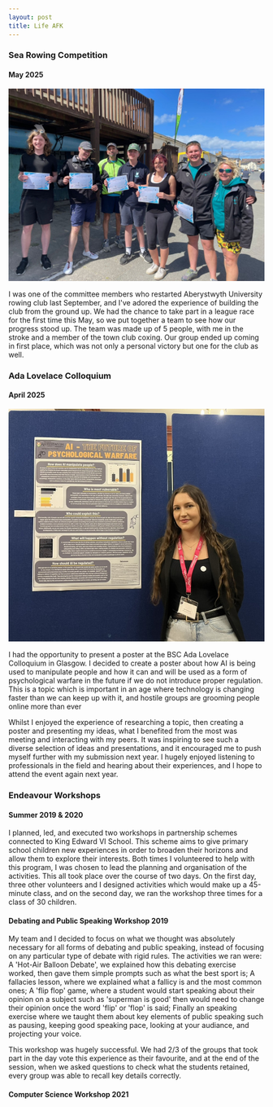 ```yaml
---
layout: post
title: Life AFK
---
```

### Sea Rowing Competition
#### May 2025
![Sea Rowing Photo](/assets/img/SeaRowing.jpeg)

I was one of the committee members who restarted Aberystwyth University rowing club last September, and I've adored the experience of building the club from the ground up. We had the chance to take part in a league race for the first time this May, so we put together a team to see how our progress stood up.
The team was made up of 5 people, with me in the stroke and a member of the town club coxing. Our group ended up coming in first place, which was not only a personal victory but one for the club as well.

### Ada Lovelace Colloquium
#### April 2025
![Ada Lovelace Photo](/assets/img/Lovelace.jpeg)

I had the opportunity to present a poster at the BSC Ada Lovelace Colloquium in Glasgow. I decided to create a poster about how AI is being used to manipulate people and how it can and will be used as a form of psychological warfare in the future if we do not introduce proper regulation. This is a topic which is important in an age where technology is changing faster than we can keep up with it, and hostile groups are grooming people online more than ever

Whilst I enjoyed the experience of researching a topic, then creating a poster and presenting my ideas, what I benefited from the most was meeting and interacting with my peers. It was inspiring to see such a diverse selection of ideas and presentations, and it encouraged me to push myself further with my submission next year. I hugely enjoyed listening to professionals in the field and hearing about their experiences, and I hope to attend the event again next year.

### Endeavour Workshops
#### Summer 2019 & 2020

I planned, led, and executed two workshops in partnership schemes connected to King Edward VI School. This scheme aims to give primary school children new experiences in order to broaden their horizons and allow them to explore their interests. Both times I volunteered to help with this program, I was chosen to lead the planning and organisation of the activities. This all took place over the course of two days. On the first day, three other volunteers and I designed activities which would make up a 45-minute class, and on the second day, we ran the workshop three times for a class of 30 children. 

#### Debating and Public Speaking Workshop 2019

My team and I decided to focus on what we thought was absolutely necessary for all forms of debating and public speaking, instead of focusing on any particular type
of debate with rigid rules. The activities we ran were: A 'Hot-Air Balloon Debate', we explained how this debating exercise worked, then gave them simple prompts such as what the best sport is; A fallacies lesson, where we explained what a fallicy is and the most common ones; A 'flip flop' game, where a student would start speaking about their opinion on a subject such as 'superman is good' then would need to change their opinion once the word 'flip' or 'flop' is said; Finally an speaking exercise where we taught them about key elements of public speaking such as pausing, keeping good speaking pace, looking at your audiance, and projecting your voice.

This workshop was hugely successful. We had 2/3 of the groups that took part in the day vote this experience as their favourite, and at the end of the session, when we asked questions to check what the students retained, every group was able to recall key details correctly.

#### Computer Science Workshop 2021


